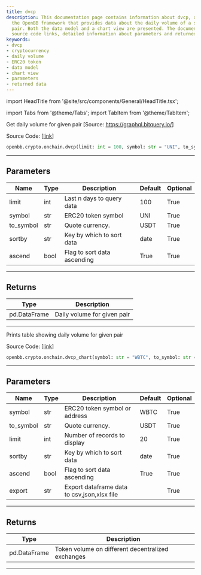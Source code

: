 ```yaml
---
title: dvcp
description: This documentation page contains information about dvcp, a function from
  the OpenBB framework that provides data about the daily volume of a specific cryptocurrency
  pair. Both the data model and a chart view are presented. The documentation includes
  source code links, detailed information about parameters and returned data.
keywords:
- dvcp
- cryptocurrency
- daily volume
- ERC20 token
- data model
- chart view
- parameters
- returned data
---
```


import HeadTitle from '@site/src/components/General/HeadTitle.tsx';

<HeadTitle title="crypto.onchain.dvcp - Reference | OpenBB SDK Docs" />

import Tabs from '@theme/Tabs';
import TabItem from '@theme/TabItem';

<Tabs>
<TabItem value="model" label="Model" default>

Get daily volume for given pair [Source: https://graphql.bitquery.io/]

Source Code: [[link](https://github.com/OpenBB-finance/OpenBBTerminal/tree/main/openbb_terminal/cryptocurrency/onchain/bitquery_model.py#L400)]

```python
openbb.crypto.onchain.dvcp(limit: int = 100, symbol: str = "UNI", to_symbol: str = "USDT", sortby: str = "date", ascend: bool = True)
```

---

## Parameters

| Name | Type | Description | Default | Optional |
| ---- | ---- | ----------- | ------- | -------- |
| limit | int | Last n days to query data | 100 | True |
| symbol | str | ERC20 token symbol | UNI | True |
| to_symbol | str | Quote currency. | USDT | True |
| sortby | str | Key by which to sort data | date | True |
| ascend | bool | Flag to sort data ascending | True | True |


---

## Returns

| Type | Description |
| ---- | ----------- |
| pd.DataFrame | Daily volume for given pair |
---

</TabItem>
<TabItem value="view" label="Chart">

Prints table showing daily volume for given pair

Source Code: [[link](https://github.com/OpenBB-finance/OpenBBTerminal/tree/main/openbb_terminal/cryptocurrency/onchain/bitquery_view.py#L87)]

```python
openbb.crypto.onchain.dvcp_chart(symbol: str = "WBTC", to_symbol: str = "USDT", limit: int = 20, sortby: str = "date", ascend: bool = True, export: str = "")
```

---

## Parameters

| Name | Type | Description | Default | Optional |
| ---- | ---- | ----------- | ------- | -------- |
| symbol | str | ERC20 token symbol or address | WBTC | True |
| to_symbol | str | Quote currency. | USDT | True |
| limit | int | Number of records to display | 20 | True |
| sortby | str | Key by which to sort data | date | True |
| ascend | bool | Flag to sort data ascending | True | True |
| export | str | Export dataframe data to csv,json,xlsx file |  | True |


---

## Returns

| Type | Description |
| ---- | ----------- |
| pd.DataFrame | Token volume on different decentralized exchanges |
---

</TabItem>
</Tabs>
